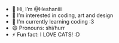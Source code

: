 - 👋 Hi, I’m @Heshaniii
- 👀 I’m interested in coding, art and design
- 🌱 I’m currently learning coding :3
- 😄 Pronouns: shi/hurr
- ⚡ Fun fact: I LOVE CATS! :D

<!---
Heshaniii/Heshaniii is a ✨ special ✨ repository because its `README.md` (this file) appears on your GitHub profile.
You can click the Preview link to take a look at your changes.
--->
